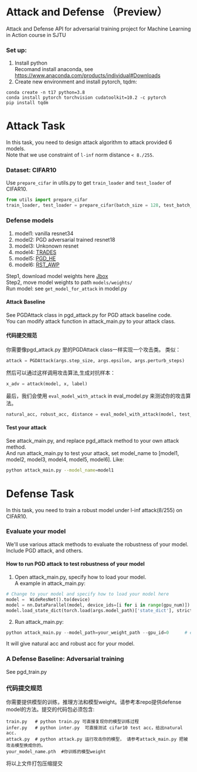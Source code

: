 # Attack and Defense （Preview）
Attack and Defense API for adversarial training project for Machine Learning in Action course in SJTU 


### Set up:
1. Install python  
Recomand install anaconda, see https://www.anaconda.com/products/individual#Downloads
2. Create new environment and install pytorch, tqdm:
```
conda create -n t17 python=3.8
conda install pytorch torchvision cudatoolkit=10.2 -c pytorch
pip install tqdm
```

# Attack Task
In this task, you need to design attack algorithm to attack provided 6 models.  
Note that we use constraint of `l-inf` norm distance `< 8./255`. 

### Dataset: CIFAR10
Use `prepare_cifar` in utils.py to get `train_loader` and `test_loader` of CIFAR10.  

```python
from utils import prepare_cifar
train_loader, test_loader = prepare_cifar(batch_size = 128, test_batch_size = 256)
```

### Defense models
1. model1:  vanilla resnet34
2. model2:  PGD adversarial trained resnet18
3. model3:  Unkonown resnet
4. model4:  [TRADES](https://arxiv.org/abs/1901.08573)
5. model5:  [PGD_HE](https://arxiv.org/abs/2002.08619)
6. model6:  [RST_AWP](https://arxiv.org/abs/2004.05884)

Step1, download model weights here [Jbox](https://jbox.sjtu.edu.cn/l/PFOOnZ)  
Step2, move model weights to path `models/weights/`  
Run model: see `get_model_for_attack` in model.py  

#### Attack Baseline
See PGDAttack class in pgd_attack.py for PGD attack baseline code.  
You can modify attack function in attack_main.py to your attack class.  

#### 代码提交规范
你需要像pgd_attack.py 里的PGDAttack class一样实现一个攻击类。 类似： 
```python
attack = PGDAttack(args.step_size, args.epsilon, args.perturb_steps)
```
然后可以通过这样调用攻击算法,生成对抗样本：
```python
x_adv = attack(model, x, label)
```
最后，我们会使用 `eval_model_with_attack` in eval_model.py 来测试你的攻击算法。 
```python
natural_acc, robust_acc, distance = eval_model_with_attack(model, test_loader, attack, device)
```

#### Test your attack
See attack_main.py, and replace pgd_attack method to your own attack method.   
And run attack_main.py to test your attack, set model_name to [model1, model2, model3, model4, model5, model6]. Like:  
```sh
python attack_main.py --model_name=model1
```



# Defense Task
In this task, you need to train a robust model under l-inf attack(8/255) on CIFAR10.  

### Evaluate your model
We'll use various attack methods to evaluate the robustness of your model.   
Include PGD attack, and others.  

#### How to run PGD attack to test robustness of your model
1. Open attack_main.py, specify how to load your model.  
  A example in attack_main.py:
```python
# Change to your model and specify how to load your model here
model =  WideResNet().to(device)  
model = nn.DataParallel(model, device_ids=[i for i in range(gpu_num)])
model.load_state_dict(torch.load(args.model_path)['state_dict'], strict=False)
```
2. Run attack_main.py:  
```python
python attack_main.py --model_path=your_weight_path --gpu_id=0      # eg. For multiple gpus, set --gpu_id=1,2,3
```
It will give natural acc and robust acc for your model.

### A Defense Baseline: Adversarial training   
See pgd_train.py 

### 代码提交规范
你需要提供模型的训练，推理方法和模型weight。请参考本repo提供defense model的方法。提交的代码包必须包含:
```
train.py   # python train.py 可直接复现你的模型训练过程
infer.py   # python inter.py  可直接测试 cifar10 test acc，给出natural acc.
attack.py  # python attack.py 运行攻击你的模型， 请参考attack_main.py 把被攻击模型换成你的。
your_model_name.pth  #你训练的模型weight
```
将以上文件打包压缩提交

